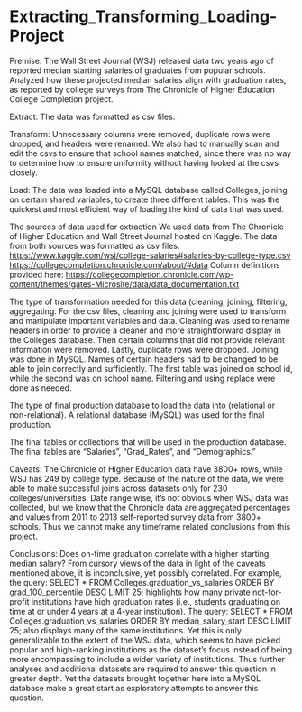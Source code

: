 # Extracting_Transforming_Loading-Project

Premise: The Wall Street Journal (WSJ) released data two years ago of reported median starting salaries of graduates from popular schools. Analyzed how these projected median salaries align with graduation rates, as reported by college surveys from The Chronicle of Higher Education College Completion project. 

Extract: The data was formatted as csv files.

Transform: Unnecessary columns were removed, duplicate rows were dropped, and headers were renamed. We also had to manually scan and edit the csvs to ensure that school names matched, since there was no way to determine how to ensure uniformity without having looked at the csvs closely.


Load: The data was loaded into a MySQL database called Colleges, joining on certain shared variables, to create three different tables. This was the quickest and most efficient way of loading the kind of data that was used. 

 The sources of data used for extraction
We used data from The Chronicle of Higher Education and Wall Street Journal hosted on Kaggle. The data from both sources was formatted as csv files. 
https://www.kaggle.com/wsj/college-salaries#salaries-by-college-type.csv
https://collegecompletion.chronicle.com/about/#data
Column definitions provided here:
https://collegecompletion.chronicle.com/wp-content/themes/gates-Microsite/data/data_documentation.txt 

 The type of transformation needed for this data (cleaning, joining, filtering, aggregating.
For the csv files, cleaning and joining were used to transform and manipulate important variables and data. Cleaning was used to rename headers in order to provide a cleaner and more straightforward display in the Colleges database. Then certain columns that did not provide relevant information were removed. Lastly, duplicate rows were dropped.
Joining was done in MySQL. Names of certain headers had to be changed to be able to join correctly and sufficiently. The first table was joined on school id, while the second was on school name. Filtering and using replace were done as needed. 

The type of final production database to load the data into (relational or non-relational).
A relational database (MySQL) was used for the final production. 

The final tables or collections that will be used in the production database.
The final tables are “Salaries”, “Grad_Rates”, and “Demographics.”

Caveats:
The Chronicle of Higher Education data have 3800+ rows, while WSJ has 249 by college type. Because of the nature of the data, we were able to make successful joins across datasets only for 230 colleges/universities. 
Date range wise, it’s not obvious when WSJ data was collected, but we know that the Chronicle data are aggregated percentages and values from 2011 to 2013 self-reported survey data from 3800+ schools. Thus we cannot make any timeframe related conclusions from this project.

Conclusions: 
Does on-time graduation correlate with a higher starting median salary? From cursory views of the data in light of the caveats mentioned above, it is inconclusive, yet possibly correlated. For example, the query: 
SELECT * FROM Colleges.graduation_vs_salaries 
ORDER BY grad_100_percentile DESC 
LIMIT 25;
highlights how many private not-for-profit institutions have high graduation rates (i.e., students graduating on time at or under 4 years at a 4-year institution). The query:
	SELECT * FROM Colleges.graduation_vs_salaries
	ORDER BY median_salary_start DESC 
	LIMIT 25;
also displays many of the same institutions. Yet this is only generalizable to the extent of the WSJ data, which seems to have picked popular and high-ranking institutions as the dataset’s focus instead of being more encompassing to include a wider variety of institutions. Thus further analyses and additional datasets are required to answer this question in greater depth. Yet the datasets brought together here into a MySQL database make a great start as exploratory attempts to answer this question.
